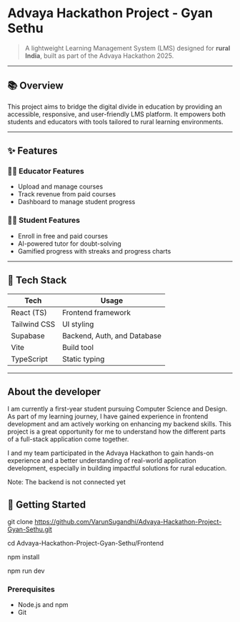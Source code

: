 # Advaya Hackathon Project - Gyan Sethu

> A lightweight Learning Management System (LMS) designed for **rural India**, built as part of the Advaya Hackathon 2025.

---

## 📚 Overview

This project aims to bridge the digital divide in education by providing an accessible, responsive, and user-friendly LMS platform. It empowers both students and educators with tools tailored to rural learning environments.

---

## ✨ Features

### 👩‍🏫 Educator Features
- Upload and manage courses
- Track revenue from paid courses
- Dashboard to manage student progress

### 👨‍🎓 Student Features
- Enroll in free and paid courses
- AI-powered tutor for doubt-solving
- Gamified progress with streaks and progress charts

---

## 🧰 Tech Stack

| Tech         | Usage                         |
|--------------|-------------------------------|
| React (TS)   | Frontend framework             |
| Tailwind CSS | UI styling                     |
| Supabase     | Backend, Auth, and Database    |
| Vite         | Build tool                     |
| TypeScript   | Static typing                  |

---
## About the developer
I am currently a first-year student pursuing Computer Science and Design. As part of my learning journey, I have gained experience in frontend development and am actively working on enhancing my backend skills. This project is a great opportunity for me to understand how the different parts of a full-stack application come together.

I and my team participated in the Advaya Hackathon to gain hands-on experience and a better understanding of real-world application development, especially in building impactful solutions for rural education.

Note: The backend is not connected yet

## 🚀 Getting Started

git clone https://github.com/VarunSugandhi/Advaya-Hackathon-Project-Gyan-Sethu.git

cd Advaya-Hackathon-Project-Gyan-Sethu/Frontend

npm install

npm run dev


### Prerequisites

- Node.js and npm
- Git


